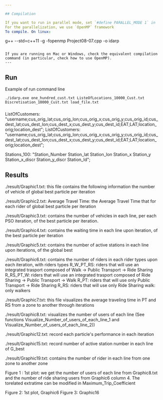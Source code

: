 ```yaml
---

## Compilation

If you want to run in parallel mode, set `#define PARALLEL_MODE 1` in `definitions.h`. Otherwise, set `#define PARALLEL_MODE 0`.
For the parallelization, we use `OpenMP` framework
To compile. On linux:
```
g++ --std=c++11 -g -fopenmp Project08-07.cpp -o idarp
```

If you are running on Mac or Windows, check the equivalent compilation command (in particular, check how to use OpenMP).
---
```


## Run
Example of run command line
```
./idarp.exe one_hundred_cust.txt ListeOfLocations_10000_Cust.txt Discretisation_10000_Cust.txt load_file.txt

```

### 
ListOfCustomers:	"username;cus_orig_lat;cus_orig_lon;cus_orig_x;cus_orig_y;cus_orig_id;cus_dest_lat;cus_dest_lon;cus_dest_x;cus_dest_y;cus_dest_id;EAT;LAT;location_orig;location_dest";
ListOfCustomers: "username;cus_orig_lat;cus_orig_lon;cus_orig_x;cus_orig_y;cus_orig_id;cus_dest_lat;cus_dest_lon;cus_dest_x;cus_dest_y;cus_dest_id;EAT;LAT;location_orig;location_dest";

Stations_100:	"Station_Number   Station_lat    Station_lon    Station_x    Station_y    Station_x_discr    Station_y_discr    Station_Id";

## Results
./result/Graphic1.txt: this file contains the following information the number of vehicle of global best particle per iteration

./result/Graphic2.txt: Average Travel Time: the Average Travel Time that for each rider of global best particle per iteration

./result/Graphic3.txt: contains the number of vehicles in each line, per each PSO iteration, of the best particle per iteration.

./result/Graphic4.txt: contains the waiting time in each line upon iteration, of the best particle per iteration 

./result/Graphic5.txt: contains the number of active stations in each line upon iterations, of the global best 

./result/Graphic6.txt: contains the number of riders in each rider types upon each iteration, with riders types
	R_W_PT_RS: riders that will use an integrated trasport composed of Walk -> Public Transport -> Ride Sharing
	R_RS_PT_W: riders that will use an integrated trasport composed of Ride Sharing -> Public Transport -> Walk
	R_PT: riders that will use only Public Transport -> Ride Sharing
	R_RS: riders that will use only Ride Sharing
	walk: only walkers 

./result/Graphic7.txt: this file visualizes the average traveling time in PT and RS from a zone to another through iterations

./result/Graphic8.txt: visualizes the number of users of each line (See functions Visualize_Number_of_users_of_each_line_1 and Visualize_Number_of_users_of_each_line_2))

./result/Graphic12.txt: record each particle's performance in each iteration

./result/Graphic15.txt: record number of active station number in each line of G_best


./result/Graphic19.txt: contains the number of rider in each line from one zone to another zone

Figure 1 :
1st plot: we get the number of users of each line from Graphic8.txt and the number of ride sharing users from Graphic6 column 4. The torelated extratime 
          can be modified in Maximum_Trip_Coefficient
		  
Figure 2: 1st plot, Graphic6
Figure 3: Graphic16


